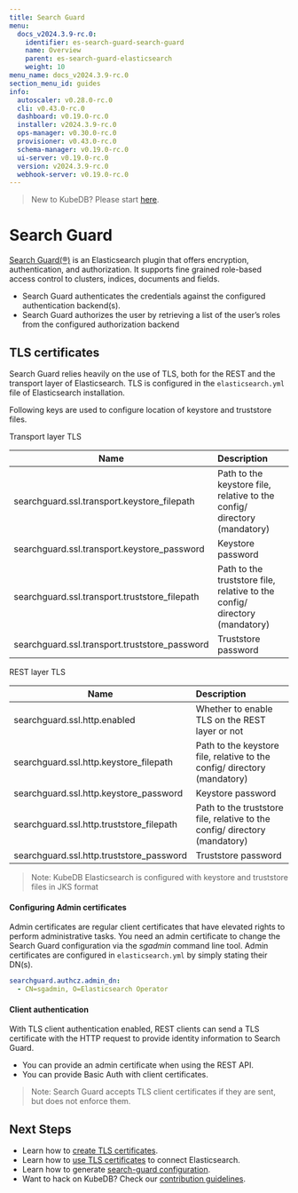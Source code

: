 ```yaml
---
title: Search Guard
menu:
  docs_v2024.3.9-rc.0:
    identifier: es-search-guard-search-guard
    name: Overview
    parent: es-search-guard-elasticsearch
    weight: 10
menu_name: docs_v2024.3.9-rc.0
section_menu_id: guides
info:
  autoscaler: v0.28.0-rc.0
  cli: v0.43.0-rc.0
  dashboard: v0.19.0-rc.0
  installer: v2024.3.9-rc.0
  ops-manager: v0.30.0-rc.0
  provisioner: v0.43.0-rc.0
  schema-manager: v0.19.0-rc.0
  ui-server: v0.19.0-rc.0
  version: v2024.3.9-rc.0
  webhook-server: v0.19.0-rc.0
---
```


> New to KubeDB? Please start [here](/docs/v2024.3.9-rc.0/README).

# Search Guard

[Search Guard(®)](https://github.com/floragunncom/search-guard) is an Elasticsearch plugin that offers encryption, authentication, and authorization.
It supports fine grained role-based access control to clusters, indices, documents and fields.

- Search Guard authenticates the credentials against the configured authentication backend(s).
- Search Guard authorizes the user by retrieving a list of the user’s roles from the configured authorization backend

## TLS certificates

Search Guard relies heavily on the use of TLS, both for the REST and the transport layer of Elasticsearch. TLS is configured in the `elasticsearch.yml` file of Elasticsearch installation.

Following keys are used to configure location of keystore and truststore files.

Transport layer TLS

| Name                                              | Description                                                                   |
|---------------------------------------------------|:------------------------------------------------------------------------------|
| searchguard.ssl.transport.keystore_filepath       | Path to the keystore file, relative to the config/ directory (mandatory)      |
| searchguard.ssl.transport.keystore_password       | Keystore password                                                             |
| searchguard.ssl.transport.truststore_filepath     | Path to the truststore file, relative to the config/ directory (mandatory)    |
| searchguard.ssl.transport.truststore_password     | Truststore password                                                           |

REST layer TLS

| Name                                          | Description                                                                           |
|-----------------------------------------------|:--------------------------------------------------------------------------------------|
| searchguard.ssl.http.enabled                  | Whether to enable TLS on the REST layer or not                                        |
| searchguard.ssl.http.keystore_filepath        | Path to the keystore file, relative to the config/ directory (mandatory)              |
| searchguard.ssl.http.keystore_password        | Keystore password                                                                     |
| searchguard.ssl.http.truststore_filepath      | Path to the truststore file, relative to the config/ directory (mandatory)            |
| searchguard.ssl.http.truststore_password      | Truststore password                                                                   |


> Note: KubeDB Elasticsearch is configured with keystore and truststore files in JKS format

#### Configuring Admin certificates

Admin certificates are regular client certificates that have elevated rights to perform administrative tasks. You need an admin certificate to
change the Search Guard configuration via the *sgadmin* command line tool. Admin certificates are configured in `elasticsearch.yml` by simply stating their DN(s).

```yaml
searchguard.authcz.admin_dn:
  - CN=sgadmin, O=Elasticsearch Operator
```

#### Client authentication

With TLS client authentication enabled, REST clients can send a TLS certificate with the HTTP request to provide identity information to Search Guard.

- You can provide an admin certificate when using the REST API.
- You can provide Basic Auth with client certificates.

> Note: Search Guard accepts TLS client certificates if they are sent, but does not enforce them.

## Next Steps

- Learn how to [create TLS certificates](/docs/v2024.3.9-rc.0/guides/elasticsearch/plugins/search-guard/issue-certificate).
- Learn how to [use TLS certificates](/docs/v2024.3.9-rc.0/guides/elasticsearch/plugins/search-guard/use-tls) to connect Elasticsearch.
- Learn how to generate [search-guard configuration](/docs/v2024.3.9-rc.0/guides/elasticsearch/plugins/search-guard/configuration).
- Want to hack on KubeDB? Check our [contribution guidelines](/docs/v2024.3.9-rc.0/CONTRIBUTING).
